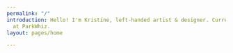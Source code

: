 ```yaml
---
permalink: "/"
introduction: Hello! I'm Kristine, left-handed artist & designer. Currently a UI Designer
  at ParkWhiz.
layout: pages/home

---
```

